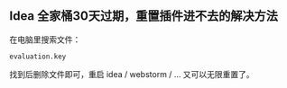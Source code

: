 ## Idea 全家桶30天过期，重置插件进不去的解决方法

在电脑里搜索文件：

```
evaluation.key
```

找到后删除文件即可，重启 idea / webstorm / … 又可以无限重置了。





